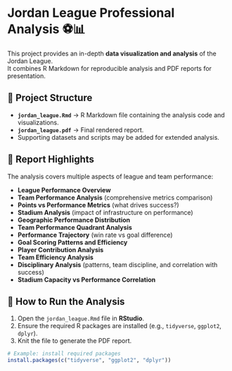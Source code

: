 # Jordan League Professional Analysis ⚽📊

This project provides an in-depth **data visualization and analysis** of the Jordan League.  
It combines R Markdown for reproducible analysis and PDF reports for presentation.

## 📂 Project Structure
- **`jordan_league.Rmd`** → R Markdown file containing the analysis code and visualizations.
- **`jordan_league.pdf`** → Final rendered report.
- Supporting datasets and scripts may be added for extended analysis.

## 📑 Report Highlights
The analysis covers multiple aspects of league and team performance:

- **League Performance Overview**
- **Team Performance Analysis** (comprehensive metrics comparison)
- **Points vs Performance Metrics** (what drives success?)
- **Stadium Analysis** (impact of infrastructure on performance)
- **Geographic Performance Distribution**
- **Team Performance Quadrant Analysis**
- **Performance Trajectory** (win rate vs goal difference)
- **Goal Scoring Patterns and Efficiency**
- **Player Contribution Analysis**
- **Team Efficiency Analysis**
- **Disciplinary Analysis** (patterns, team discipline, and correlation with success)
- **Stadium Capacity vs Performance Correlation**

## 🚀 How to Run the Analysis
1. Open the `jordan_league.Rmd` file in **RStudio**.
2. Ensure the required R packages are installed (e.g., `tidyverse`, `ggplot2`, `dplyr`).
3. Knit the file to generate the PDF report.

```r
# Example: install required packages
install.packages(c("tidyverse", "ggplot2", "dplyr"))

